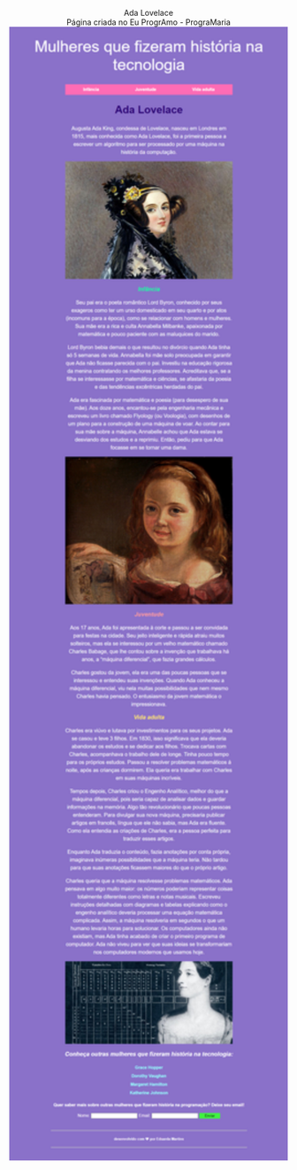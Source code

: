 <p align="center">
Ada Lovelace
<br>  
Página criada no Eu ProgrAmo - PrograMaria 
<img width="800" src="ada/ada.png">
</p> 

